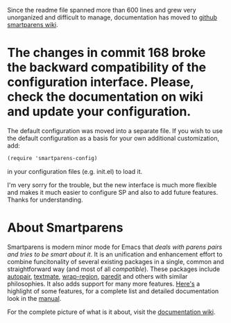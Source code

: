 Since the readme file spanned more than 600 lines and grew very unorganized and difficult to manage, documentation has moved to [github smartparens wiki][wiki].

# The changes in commit 168 broke the backward compatibility of the configuration interface. Please, check the documentation on wiki and update your configuration.

The default configuration was moved into a separate file. If you wish to use the default configuration as a basis for your own additional customization, add:

```scheme
(require 'smartparens-config)
```

in your configuration files (e.g. init.el) to load it.

I'm very sorry for the trouble, but the new interface is much more flexible and makes it much easier to configure SP and also to add future features. Thanks for understanding.

# About Smartparens

Smartparens is modern minor mode for Emacs that *deals with parens pairs and tries to be smart about it*. It is an unification and enhancement effort to combine funcitonality of several existing packages in a single, common and straightforward way (and most of all *compatible*). These packages include [autopair](https://github.com/capitaomorte/autopair), [textmate](http://code.google.com/p/emacs-textmate/), [wrap-region](https://github.com/rejeep/wrap-region), [paredit](http://emacswiki.org/emacs/ParEdit) and others with similar philosophies. It also adds support for many more features. [Here's][wiki-what] a highlight of some features, for a complete list and detailed documentation look in the [manual][wiki-new].

For the complete picture of what is it about, visit the [documentation wiki][wiki].

[wiki]: https://github.com/Fuco1/smartparens/wiki
[wiki-what]: https://github.com/Fuco1/smartparens/wiki#wiki-what-is-this-package-about?
[wiki-new]: https://github.com/Fuco1/smartparens/wiki#wiki-information-for-new-users
